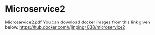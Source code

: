 # Microservice2
[Microservice2.pdf](https://github.com/Jinping4038/Microservice2/files/10552459/Microservice2.pdf)
You can download docker images from this link given below:
https://hub.docker.com/r/jinping4038/microservice2

